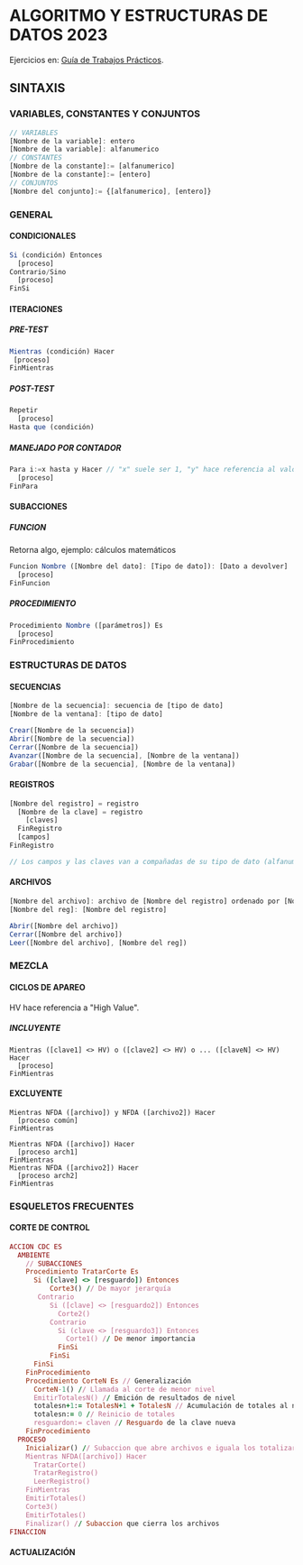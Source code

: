 # ALGORITMO Y ESTRUCTURAS DE DATOS 2023
Ejercicios en: [Guía de Trabajos Prácticos](https://aed-frre.github.io).

## SINTAXIS

### VARIABLES, CONSTANTES Y CONJUNTOS
```js
// VARIABLES
[Nombre de la variable]: entero
[Nombre de la variable]: alfanumerico
// CONSTANTES
[Nombre de la constante]:= [alfanumerico]
[Nombre de la constante]:= [entero]
// CONJUNTOS
[Nombre del conjunto]:= {[alfanumerico], [entero]}
```

### GENERAL

  #### CONDICIONALES
  ```js
  Si (condición) Entonces
    [proceso]
  Contrario/Sino
    [proceso]
  FinSi
  ```
  
  #### ITERACIONES
  ##### PRE-TEST
  ```js
  Mientras (condición) Hacer
   [proceso]
  FinMientras
  ```
  ##### POST-TEST
  ```js
  Repetir
    [proceso]
  Hasta que (condición)
  ```
  ##### MANEJADO POR CONTADOR
  ```js
  Para i:=x hasta y Hacer // "x" suele ser 1, "y" hace referencia al valor maximo de iteraciones
    [proceso]
  FinPara
  ```
  
  #### SUBACCIONES
  ##### FUNCION
  Retorna algo, ejemplo: cálculos matemáticos
  ```js
  Funcion Nombre ([Nombre del dato]: [Tipo de dato]): [Dato a devolver]
    [proceso]
  FinFuncion
  ```
  ##### PROCEDIMIENTO
  ```js
  Procedimiento Nombre ([parámetros]) Es
    [proceso]
  FinProcedimiento
  ```
  
### ESTRUCTURAS DE DATOS

  #### SECUENCIAS
  ```js
  [Nombre de la secuencia]: secuencia de [tipo de dato]
  [Nombre de la ventana]: [tipo de dato]

  Crear([Nombre de la secuencia])
  Abrir([Nombre de la secuencia])
  Cerrar([Nombre de la secuencia])
  Avanzar([Nombre de la secuencia], [Nombre de la ventana])
  Grabar([Nombre de la secuencia], [Nombre de la ventana])
  ```
  #### REGISTROS
  ```js
  [Nombre del registro] = registro
    [Nombre de la clave] = registro
      [claves]
    FinRegistro
    [campos]
  FinRegistro

  // Los campos y las claves van a compañadas de su tipo de dato (alfanumerico, numerico, booleano o conjunto) y de la cantidad, ejemplo: Clave: AN(2) --> "H1".
  ```
  #### ARCHIVOS 
  ```js
  [Nombre del archivo]: archivo de [Nombre del registro] ordenado por [Nombre de la clave]
  [Nombre del reg]: [Nombre del registro]

  Abrir([Nombre del archivo])
  Cerrar([Nombre del archivo])
  Leer([Nombre del archivo], [Nombre del reg])
  ```
### MEZCLA

  #### CICLOS DE APAREO
  HV hace referencia a "High Value".
  ##### INCLUYENTE
  ```JS
  Mientras ([clave1] <> HV) o ([clave2] <> HV) o ... ([claveN] <> HV) Hacer  
    [proceso]
  FinMientras
  ```
  #### EXCLUYENTE
  ```JS
  Mientras NFDA ([archivo]) y NFDA ([archivo2]) Hacer
    [proceso común]
  FinMientras

  Mientras NFDA ([archivo]) Hacer
    [proceso arch1]       
  FinMientras
  Mientras NFDA ([archivo2]) Hacer
    [proceso arch2]  
  FinMientras
  ```
  
  
### ESQUELETOS FRECUENTES

#### CORTE DE CONTROL
  ```ruby
ACCION CDC ES
    AMBIENTE
      // SUBACCIONES
      Procedimiento TratarCorte Es
        Si ([clave] <> [resguardo]) Entonces
            Corte3() // De mayor jerarquía
         Contrario
            Si ([clave] <> [resguardo2]) Entonces
              Corte2()
            Contrario
              Si (clave <> [resguardo3]) Entonces
                Corte1() // De menor importancia
              FinSi
            FinSi
        FinSi
      FinProcedimiento
      Procedimiento CorteN Es // Generalización
        CorteN-1() // Llamada al corte de menor nivel
        EmitirTotalesN() // Emición de resultados de nivel
        totalesn+1:= TotalesN+1 + TotalesN // Acumulación de totales al nivel superior
        totalesn:= 0 // Reinicio de totales
        resguardon:= claven // Resguardo de la clave nueva
      FinProcedimiento
    PROCESO
      Inicializar() // Subaccion que abre archivos e iguala los totalizarores y resguardos a 0
      Mientras NFDA([archivo]) Hacer
        TratarCorte()
        TratarRegistro()
        LeerRegistro()
      FinMientras
      EmitirTotales()
      Corte3()
      EmitirTotales()
      Finalizar() // Subaccion que cierra los archivos
FINACCION
  ```
#### ACTUALIZACIÓN
  ```js
  ```
